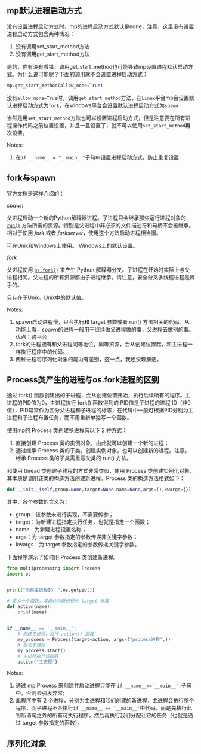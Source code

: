 ## mp默认进程启动方式

没有设置进程启动方式时，mp的进程启动方式默认是none，注意，这里没有设置进程启动方式包含两种情况：

1. 没有调用set_start_method方法
2. 没有调用get_start_method方法

是的，你有没有看错，调用get_start_method也可能导致mp设置进程默认启动方式。为什么说可能呢？下面的调用就不会设置进程启动方式：

```python
mp.get_start_method(allow_none=True)
```

没有`allow_none=True`时，调用`get_start_method`方法，在`Linux`平台mp会设置默认进程启动方式为`fork`，在windows平台会设置默认进程启动方式为`spawn`

当然是用`set_start_method`方法也可以设置进程启动方式，但是注意要在所有进程操作代码之前位置设置，并且一旦设置了，就不可以使用`set_start_method`再次设置。

Notes:

1. 在`if __name__ = "__main__"`子句中设置进程启动方式，防止重复设置



## fork与spawn

官方文档是这样介绍的：

*spawn*

父进程启动一个新的Python解释器进程。子进程只会继承那些运行进程对象的 [`run()`](https://docs.python.org/zh-cn/3.7/library/multiprocessing.html#multiprocessing.Process.run) 方法所需的资源。特别是父进程中非必须的文件描述符和句柄不会被继承。相对于使用 *fork* 或者 *forkserver*，使用这个方法启动进程相当慢。

可在Unix和Windows上使用。 Windows上的默认设置。

*fork*

父进程使用 [`os.fork()`](https://docs.python.org/zh-cn/3.7/library/os.html#os.fork) 来产生 Python 解释器分叉。子进程在开始时实际上与父进程相同。父进程的所有资源都由子进程继承。请注意，安全分叉多线程进程是棘手的。

只存在于Unix。Unix中的默认值。

Notes:

1. spawn启动进程慢，只会执行和 target 参数或者 run() 方法相关的代码。从功能上看，spawn的进程一般用于继续做父进程做的事，父进程去做别的事。优点：跨平台
2. fork的进程拥有和父进程同等地位，同等资源，会从创建位置起，和主进程一样执行程序中的代码。
3. 两种进程可序列化对象的能力有差别，这一点，我还没理解透。



## Process类产生的进程与os.fork进程的区别

通过 fork() 函数创建出的子进程，会从创建位置开始，执行后续所有的程序。主进程的PID值为0，主进程执行 fork() 函数得到的 PID值是子进程的进程 ID（非0值），PID常常作为区分父进程和子进程的标志，在代码中一般可根据PID分别为主进程和子进程布置任务，而不用重新单独写一个函数。

使用mp的 Process 类创建多进程有以下 2 种方式：

1. 直接创建 Process 类的实例对象，由此就可以创建一个新的进程；
2. 通过继承 Process 类的子类，创建实例对象，也可以创建新的进程。注意，继承 Process 类的子类需重写父类的 run() 方法。

和使用 thread 类创建子线程的方式非常类似，使用 Process 类创建实例化对象，其本质是调用该类的构造方法创建新进程。Process 类的构造方法格式如下：

```python
def __init__(self,group=None,target=None,name=None,args=(),kwargs={})
```

其中，各个参数的含义为：

- group：该参数未进行实现，不需要传参；
- target：为新建进程指定执行任务，也就是指定一个函数；
- name：为新建进程设置名称；
- args：为 target 参数指定的参数传递非关键字参数；
- kwargs：为 target 参数指定的参数传递关键字参数。


下面程序演示了如何用 Process 类创建新进程。

```python
from multiprocessing import Process
import os


print("当前主进程ID：",os.getpid())

# 定义一个函数，准备作为新进程的 target 参数
def action(name):
    print(name)
 

if __name__ == '__main__':
    # 创建子进程，执行 action() 函数
    my_process = Process(target=action, args=("process进程",))
    # 启动子进程
    my_process.start()
    # 主进程执行该函数
    action("主进程")
```

Notes:

1. 通过 mp.Process 来创建并启动进程只能在 `if __name__=='__main__':`子句中，否则会引发异常;
2. 此程序中有 2 个进程，分别为主进程和我们创建的新进程，主进程会执行整个程序，而子进程不会执行` if __name__ == '__main__' `中代码，而是先执行此判断语句之外的所有可执行程序，然后再执行我们分配让它的任务（也就是通过 target 参数指定的函数）。



## 序列化对象

